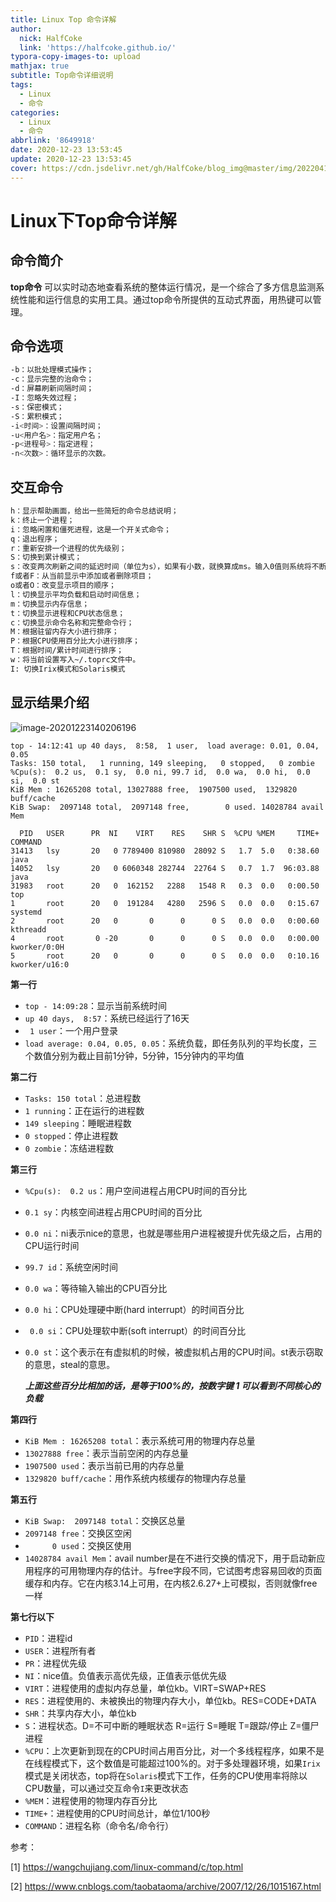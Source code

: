 ```yaml
---
title: Linux Top 命令详解
author:
  nick: HalfCoke
  link: 'https://halfcoke.github.io/'
typora-copy-images-to: upload
mathjax: true
subtitle: Top命令详细说明
tags:
  - Linux
  - 命令
categories:
  - Linux
  - 命令
abbrlink: '8649918'
date: 2020-12-23 13:53:45
update: 2020-12-23 13:53:45
cover: https://cdn.jsdelivr.net/gh/HalfCoke/blog_img@master/img/202204102311990.png
---
```


# Linux下Top命令详解

## 命令简介

**top命令** 可以实时动态地查看系统的整体运行情况，是一个综合了多方信息监测系统性能和运行信息的实用工具。通过top命令所提供的互动式界面，用热键可以管理。

## 命令选项

```bash
-b：以批处理模式操作；
-c：显示完整的治命令；
-d：屏幕刷新间隔时间；
-I：忽略失效过程；
-s：保密模式；
-S：累积模式；
-i<时间>：设置间隔时间；
-u<用户名>：指定用户名；
-p<进程号>：指定进程；
-n<次数>：循环显示的次数。
```

## 交互命令

```bash
h：显示帮助画面，给出一些简短的命令总结说明；
k：终止一个进程；
i：忽略闲置和僵死进程，这是一个开关式命令；
q：退出程序；
r：重新安排一个进程的优先级别；
S：切换到累计模式；
s：改变两次刷新之间的延迟时间（单位为s），如果有小数，就换算成ms。输入0值则系统将不断刷新，默认值是5s；
f或者F：从当前显示中添加或者删除项目；
o或者O：改变显示项目的顺序；
l：切换显示平均负载和启动时间信息；
m：切换显示内存信息；
t：切换显示进程和CPU状态信息；
c：切换显示命令名称和完整命令行；
M：根据驻留内存大小进行排序；
P：根据CPU使用百分比大小进行排序；
T：根据时间/累计时间进行排序；
w：将当前设置写入~/.toprc文件中。
I: 切换Irix模式和Solaris模式
```

## 显示结果介绍

![image-20201223140206196](https://cdn.jsdelivr.net/gh/HalfCoke/blog_img@master/img/202203310133699.png)

```
top - 14:12:41 up 40 days,  8:58,  1 user,  load average: 0.01, 0.04, 0.05
Tasks: 150 total,   1 running, 149 sleeping,   0 stopped,   0 zombie
%Cpu(s):  0.2 us,  0.1 sy,  0.0 ni, 99.7 id,  0.0 wa,  0.0 hi,  0.0 si,  0.0 st
KiB Mem : 16265208 total, 13027888 free,  1907500 used,  1329820 buff/cache
KiB Swap:  2097148 total,  2097148 free,        0 used. 14028784 avail Mem

  PID 	USER      PR  NI    VIRT    RES    SHR S  %CPU %MEM     TIME+ COMMAND
31413	lsy       20   0 7789400 810980  28092 S   1.7  5.0   0:38.60 java
14052	lsy       20   0 6060348 282744  22764 S   0.7  1.7  96:03.88 java
31983	root      20   0  162152   2288   1548 R   0.3  0.0   0:00.50 top
1		root      20   0  191284   4280   2596 S   0.0  0.0   0:15.67 systemd
2		root      20   0       0      0      0 S   0.0  0.0   0:00.60 kthreadd
4		root       0 -20       0      0      0 S   0.0  0.0   0:00.00 kworker/0:0H
5		root      20   0       0      0      0 S   0.0  0.0   0:10.16 kworker/u16:0
```

**第一行**

- `top - 14:09:28`：显示当前系统时间
- `up 40 days,  8:57`：系统已经运行了16天
- ` 1 user`：一个用户登录
- `load average: 0.04, 0.05, 0.05`：系统负载，即任务队列的平均长度，三个数值分别为截止目前1分钟，5分钟，15分钟内的平均值

**第二行**

- `Tasks: 150 total`：总进程数
- `1 running`：正在运行的进程数
- `149 sleeping`：睡眠进程数
- `0 stopped`：停止进程数
- `0 zombie`：冻结进程数

**第三行**

- `%Cpu(s):  0.2 us`：用户空间进程占用CPU时间的百分比

- `0.1 sy`：内核空间进程占用CPU时间的百分比

- `0.0 ni`：ni表示nice的意思，也就是哪些用户进程被提升优先级之后，占用的CPU运行时间

- `99.7 id`：系统空闲时间

- `0.0 wa`：等待输入输出的CPU百分比

- `0.0 hi`：CPU处理硬中断(hard interrupt）的时间百分比

- ` 0.0 si`：CPU处理软中断(soft interrupt）的时间百分比

- `0.0 st`：这个表示在有虚拟机的时候，被虚拟机占用的CPU时间。st表示窃取的意思，steal的意思。

  ***上面这些百分比相加的话，是等于100%的，按数字键 1 可以看到不同核心的负载***

**第四行**

- `KiB Mem : 16265208 total`：表示系统可用的物理内存总量
- `13027888 free`：表示当前空闲的内存总量
- `1907500 used`：表示当前已用的内存总量
- `1329820 buff/cache`：用作系统内核缓存的物理内存总量

**第五行**

- `KiB Swap:  2097148 total`：交换区总量
- `2097148 free`：交换区空闲
- `      0 used`：交换区使用
- `14028784 avail Mem`：avail number是在不进行交换的情况下，用于启动新应用程序的可用物理内存的估计。与free字段不同，它试图考虑容易回收的页面缓存和内存。它在内核3.14上可用，在内核2.6.27+上可模拟，否则就像free一样

**第七行以下**

- `PID`：进程id
- `USER`：进程所有者
- `PR`：进程优先级
- `NI`：nice值。负值表示高优先级，正值表示低优先级
- `VIRT`：进程使用的虚拟内存总量，单位kb。VIRT=SWAP+RES
- `RES`：进程使用的、未被换出的物理内存大小，单位kb。RES=CODE+DATA
- `SHR`：共享内存大小，单位kb
- `S`：进程状态。D=不可中断的睡眠状态 R=运行 S=睡眠 T=跟踪/停止 Z=僵尸进程
- `%CPU`：上次更新到现在的CPU时间占用百分比，对一个多线程程序，如果不是在线程模式下，这个数值是可能超过100%的。对于多处理器环境，如果`Irix`模式是关闭状态，top将在`Solaris`模式下工作，任务的CPU使用率将除以CPU数量，可以通过交互命令`I`来更改状态
- `%MEM`：进程使用的物理内存百分比
- `TIME+`：进程使用的CPU时间总计，单位1/100秒
- `COMMAND`：进程名称（命令名/命令行）

参考：

[1] https://wangchujiang.com/linux-command/c/top.html

[2] https://www.cnblogs.com/taobataoma/archive/2007/12/26/1015167.html